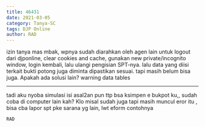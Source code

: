 ```yaml
---
title: 46431
date: 2021-03-05
category: Tanya-SC
tags: DJP Online
author: RAD
---
```


izin tanya mas mbak, wpnya sudah diarahkan oleh agen lain untuk logout dari djponline, clear cookies and cache, gunakan new private/incognito window, login kembali, lalu ulangi pengisian SPT-nya. lalu data yang diisi terkait bukti potong juga diminta dipastikan sesuai. tapi masih belum bisa juga. Apakah ada solusi lain? warning data tables

---

tadi aku nyoba simulasi isi asal2an pun ttp bsa ksimpen e bukpot ku,, sudah coba di computer lain kah? Klo misal sudah juga tapi masih muncul eror itu , bisa cba lapor spt pke sarana yg lain, lwt eform contohnya

`RAD`
